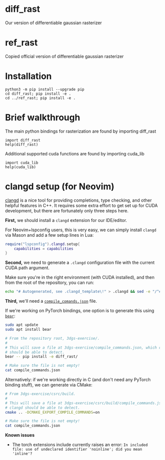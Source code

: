 # diff_rast

Our version of differentiable gaussian rasterizer

# ref_rast

Copied official version of differentiable gaussian rasterizer

# Installation

```
python3 -m pip install --upgrade pip
cd diff_rast; pip install -e .
cd ../ref_rast; pip install -e .
```

# Brief walkthrough

The main python bindings for rasterization are found by importing diff_rast

```
import diff_rast
help(diff_rast)
```

Additional supported cuda functions are found by importing cuda_lib

```
import cuda_lib
help(cuda_lib)
```

# clangd setup (for Neovim)

[clangd](https://clangd.llvm.org/) is a nice tool for providing completions,
type checking, and other helpful features in C++. It requires some extra effort
to get set up for CUDA development, but there are fortunately only three steps
here.

**First,** we should install a `clangd` extension for our IDE/editor.

For Neovim+lspconfig users, this is very easy, we can simply install `clangd`
via Mason and add a few setup lines in Lua:

```lua
require("lspconfig").clangd.setup{
    capabilities = capabilities
}
```

**Second,** we need to generate a `.clangd` configuration file with the current
CUDA path argument.

Make sure you're in the right environment (with CUDA installed), and then from
the root of the repository, you can run:

```sh
echo "# Autogenerated, see .clangd_template\!" > .clangd && sed -e "/^#/d" -e "s|YOUR_CUDA_PATH|$(dirname $(dirname $(which nvcc)))|" .clangd_template >> .clangd
```

**Third,** we'll need a
[`compile_comands.json`](https://clang.llvm.org/docs/JSONCompilationDatabase.html)
file.

If we're working on PyTorch bindings, one option is to generate this using
[`bear`](https://github.com/rizsotto/Bear):

```sh
sudo apt update
sudo apt install bear

# From the repository root, 3dgs-exercise/.
#
# This will save a file at 3dgs-exercise/compile_commands.json, which clangd
# should be able to detect.
bear -- pip install -e diff_rast/

# Make sure the file is not empty!
cat compile_commands.json
```

Alternatively: if we're working directly in C (and don't need any PyTorch
binding stuff), we can generate via CMake:

```sh
# From 3dgs-exercise/csrc/build.
#
# This will save a file at 3dgs-exercise/csrc/build/compile_commands.json, which
# clangd should be able to detect.
cmake .. -DCMAKE_EXPORT_COMPILE_COMMANDS=on

# Make sure the file is not empty!
cat compile_commands.json
```

**Known issues**

- The torch extensions include currently raises an error:
  `In included file: use of undeclared identifier 'noinline'; did you mean 'inline'?`
